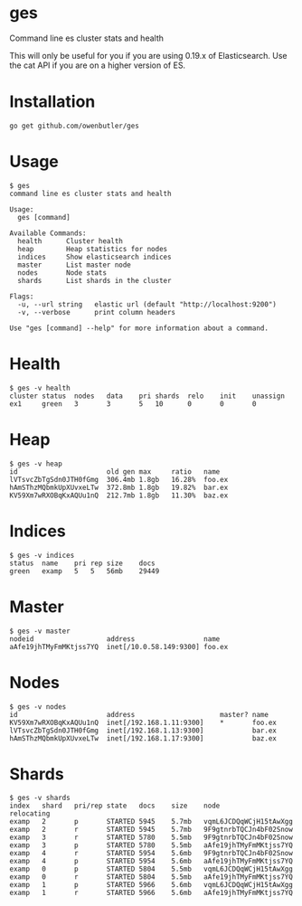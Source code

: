 # ges

Command line es cluster stats and health

This will only be useful for you if you are using 0.19.x of Elasticsearch.  Use the cat API if you are on a higher version of ES.

# Installation

    go get github.com/owenbutler/ges

# Usage

    $ ges
    command line es cluster stats and health

    Usage:
      ges [command]

    Available Commands:
      health      Cluster health
      heap        Heap statistics for nodes
      indices     Show elasticsearch indices
      master      List master node
      nodes       Node stats
      shards      List shards in the cluster 

    Flags:
      -u, --url string   elastic url (default "http://localhost:9200")
      -v, --verbose      print column headers

    Use "ges [command] --help" for more information about a command.

# Health

    $ ges -v health
    cluster	status	nodes	data	pri	shards	relo	init	unassign
    ex1   	green 	3    	3   	5  	10    	0   	0   	0

# Heap

    $ ges -v heap
    id                    	old gen	max  	ratio 	name
    lVTsvcZbTgSdn0JTH0fGmg	306.4mb	1.8gb	16.28%	foo.ex
    hAmSThzMQbmkUpXUvxeLTw	372.8mb	1.8gb	19.82%	bar.ex
    KV59Xm7wRXOBqKxAQUu1nQ	212.7mb	1.8gb	11.30%	baz.ex

# Indices

    $ ges -v indices
    status	name 	pri	rep	size	docs
    green 	examp	5  	5  	56mb	29449

# Master

    $ ges -v master
    nodeid                	address                	name
    aAfe19jhTMyFmMKtjss7YQ	inet[/10.0.58.149:9300]	foo.ex

# Nodes

    $ ges -v nodes
    id                    	address                    	master?	name
    KV59Xm7wRXOBqKxAQUu1nQ	inet[/192.168.1.11:9300]	*      	foo.ex
    lVTsvcZbTgSdn0JTH0fGmg	inet[/192.168.1.13:9300]	       	bar.ex
    hAmSThzMQbmkUpXUvxeLTw	inet[/192.168.1.17:9300]	       	baz.ex


# Shards

    $ ges -v shards
    index	shard	pri/rep	state  	docs	size 	node                  	relocating
    examp	2    	p      	STARTED	5945	5.7mb	vqmL6JCDQqWCjH15tAwXgg	          
    examp	2    	r      	STARTED	5945	5.7mb	9F9gtnrbTQCJn4bF02Snow	          
    examp	3    	r      	STARTED	5780	5.5mb	9F9gtnrbTQCJn4bF02Snow	          
    examp	3    	p      	STARTED	5780	5.5mb	aAfe19jhTMyFmMKtjss7YQ	          
    examp	4    	r      	STARTED	5954	5.6mb	9F9gtnrbTQCJn4bF02Snow	          
    examp	4    	p      	STARTED	5954	5.6mb	aAfe19jhTMyFmMKtjss7YQ	          
    examp	0    	p      	STARTED	5804	5.5mb	vqmL6JCDQqWCjH15tAwXgg	          
    examp	0    	r      	STARTED	5804	5.5mb	aAfe19jhTMyFmMKtjss7YQ	          
    examp	1    	p      	STARTED	5966	5.6mb	vqmL6JCDQqWCjH15tAwXgg	          
    examp	1    	r      	STARTED	5966	5.6mb	aAfe19jhTMyFmMKtjss7YQ
